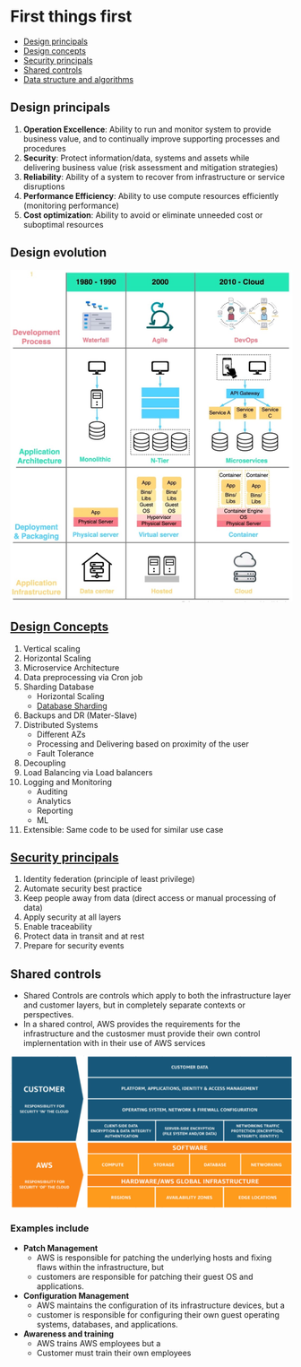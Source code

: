 # First things first
- [Design principals](#design-principals)
- [Design concepts](#design-concepts)
- [Security principals](#security-principals)
- [Shared controls](#shared-controls)
- [Data structure and algorithms](𝐃𝐚𝐭𝐚S𝐭𝐫𝐮𝐜𝐭𝐮𝐫𝐞A𝐧𝐝𝐀𝐥𝐠𝐨𝐫𝐢𝐭𝐡𝐦s.pdf)
## Design principals
1. **Operation Excellence**: Ability to run and monitor system to provide business value, and to continually improve supporting processes and procedures
2. **Security**: Protect information/data, systems and assets while delivering business value (risk assessment and mitigation strategies)
3. **Reliability**: Ability of a system to recover from infrastructure or service disruptions
4. **Performance Efficiency**: Ability to use compute resources efficiently (monitoring performance)
5. **Cost optimization**: Ability to avoid or eliminate unneeded cost or suboptimal resources

## Design evolution
<img src="images/evolution.jpg">

## [Design Concepts](https://www.youtube.com/watch?v=SqcXvc3ZmRU)
1. Vertical scaling
2. Horizontal Scaling
3. Microservice Architecture
4. Data preprocessing via Cron job
5. Sharding Database
    - Horizontal Scaling
    - [Database Sharding](https://www.youtube.com/watch?v=5faMjKuB9bc&list=PLMCXHnjXnTnvo6alSjVkgxV-VH6EPyvoX&index=7)
6. Backups and DR (Mater-Slave)
7. Distributed Systems
    - Different AZs
    - Processing and Delivering based on proximity of the user
    - Fault Tolerance
8. Decoupling
9. Load Balancing via Load balancers
10. Logging and Monitoring
    - Auditing
    - Analytics
    - Reporting
    - ML
11. Extensible: Same code to be used for similar use case

## [Security principals](https://github.com/sbhrwl/system_design/blob/main/docs/Security/README.md)
1. Identity federation (principle of least privilege)
2. Automate security best practice
3. Keep people away from data (direct access or manual processing of data)
4. Apply security at all layers
5. Enable traceability
6. Protect data in transit and at rest
7. Prepare for security events

## Shared controls
- Shared Controls are controls which apply to both the infrastructure layer and customer layers, but in completely separate contexts or perspectives. 
- In a shared control, AWS provides the requirements for the infrastructure and the custosmer must provide their own control implernentation  with in their use of AWS services
<img src="images/shared_responsibility.png" width=800>

### Examples include
- **Patch Management**
  - AWS is responsible for patching the underlying hosts and fixing flaws within the infrastructure, but 
  - customers are responsible for patching their guest OS and applications. 
- **Configuration Management**
  - AWS maintains the configuration of its infrastructure devices, but a 
  - customer is responsible for configuring their own guest operating systems, databases, and applications. 
- **Awareness and training**
  - AWS trains AWS employees but a
  - Customer must train their own employees
